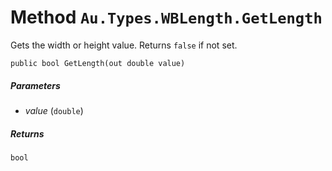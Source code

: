 # Method `Au.Types.WBLength.GetLength`

Gets the width or height value. Returns `false` if not set.

```
public bool GetLength(out double value)
```

##### Parameters

- *value*  (`double`)

##### Returns

`bool`